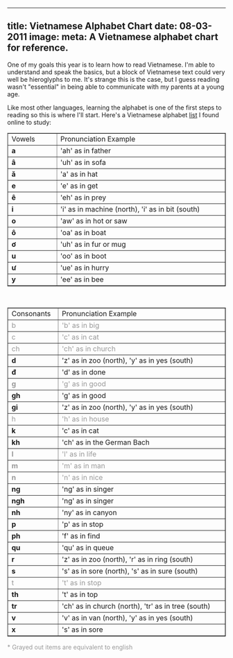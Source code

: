 ----
title: Vietnamese Alphabet Chart
date: 08-03-2011
image:
meta: A Vietnamese alphabet chart for reference.
----

One of my goals this year is to learn how to read Vietnamese. I'm able to understand and speak the basics, but a block of Vietnamese text could very well be hieroglyphs to me. It's strange this is the case, but I guess reading wasn't "essential" in being able to communicate with my parents at a young age.<br />

Like most other languages, learning the alphabet is one of the first steps to reading so this is where I'll start. Here's a Vietnamese alphabet <a href="http://mylanguages.org/vietnamese_alphabet.php">list</a> I found online to study:<br />

<table border="1" cellpadding="3px" cellspacing="0px" width="520px"><tbody>
<tr><td width="100px">Vowels</td><td width="400px">Pronunciation Example</td></tr>
<tr><td><b>a</b></td><td>'ah' as in father</td></tr>
<tr><td><b>â</b></td><td>'uh' as in sofa</td></tr>
<tr><td><b>ă</b></td><td>'a' as in hat</td></tr>
<tr><td><b>e</b></td><td>'e' as in get</td></tr>
<tr><td><b>ê</b></td><td>'eh' as in prey</td></tr>
<tr><td><b>i</b></td><td>'i' as in machine (north), 'i' as in bit (south)</td></tr>
<tr><td><b>o</b></td><td>'aw' as in hot or saw</td></tr>
<tr><td><b>ô</b></td><td>'oa' as in boat</td></tr>
<tr><td><b>ơ</b></td><td>'uh' as in fur or mug</td></tr>
<tr><td><b>u</b></td><td>'oo' as in boot</td></tr>
<tr><td><b>ư</b></td><td>'ue' as in hurry</td></tr>
<tr><td><b>y</b></td><td>'ee' as in bee</td></tr>
</tbody></table>
<br />
<table border="1" cellpadding="3px" cellspacing="0px" width="520px"><tbody>
<tr><td width="100px">Consonants</td><td width="400px">Pronunciation Example</td></tr>
<tr style="color: #999999;"><td>b</td><td>'b' as in big</td></tr>
<tr style="color: #999999;"><td>c</td><td>'c' as in cat</td></tr>
<tr style="color: #999999;"><td>ch</td><td>'ch' as in church</td></tr>
<tr><td><b>d</b></td><td>'z' as in zoo (north), 'y' as in yes (south)</td></tr>
<tr><td><b>đ</b></td><td>'d' as in done</td></tr>
<tr style="color: #999999;"><td><b>g</b></td><td>'g' as in good</td></tr>
<tr><td><b>gh</b></td><td>'g' as in good</td></tr>
<tr><td><b>gi</b></td><td>'z' as in zoo (north), 'y' as in yes (south)</td></tr>
<tr style="color: #999999;"><td>h</td><td>'h' as in house</td></tr>
<tr><td><b>k</b></td><td>'c' as in cat</td></tr>
<tr><td><b>kh</b></td><td>'ch' as in the German Bach</td></tr>
<tr style="color: #999999;"><td><b>l</b></td><td>'l' as in life</td></tr>
<tr style="color: #999999;"><td><b>m</b></td><td>'m' as in man</td></tr>
<tr style="color: #999999;"><td><b>n</b></td><td>'n' as in nice</td></tr>
<tr><td><b>ng</b></td><td>'ng' as in singer</td></tr>
<tr><td><b>ngh</b></td><td>'ng' as in singer</td></tr>
<tr><td><b>nh</b></td><td>'ny' as in canyon</td></tr>
<tr><td><b>p</b></td><td>'p' as in stop</td></tr>
<tr><td><b>ph</b></td><td>'f' as in find</td></tr>
<tr><td><b>qu</b></td><td>'qu' as in queue</td></tr>
<tr><td><b>r</b></td><td>'z' as in zoo (north), 'r' as in ring (south)</td></tr>
<tr><td><b>s</b></td><td>'s' as in sore (north), 's' as in sure (south)</td></tr>
<tr style="color: #999999;"><td>t</td><td>'t' as in stop</td></tr>
<tr><td><b>th</b></td><td>'t' as in top</td></tr>
<tr><td><b>tr</b></td><td>'ch' as in church (north), 'tr' as in tree (south)</td></tr>
<tr><td><b>v</b></td><td>'v' as in van (north), 'y' as in yes (south)</td></tr>
<tr><td><b>x</b></td><td>'s' as in sore</td></tr>
</tbody></table>

<span style="color: #999999;">* Grayed out items are equivalent to english</span>
